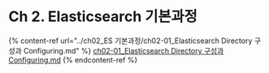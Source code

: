 # Ch 2. Elasticsearch 기본과정

{% content-ref url="../ch02_ES 기본과정/ch02-01_Elasticsearch Directory 구성과 Configuring.md" %}
[ch02-01\_Elasticsearch Directory 구성과 Configuring.md](<../ch02\_ES 기본과정/ch02-01\_Elasticsearch Directory 구성과 Configuring.md>)
{% endcontent-ref %}
